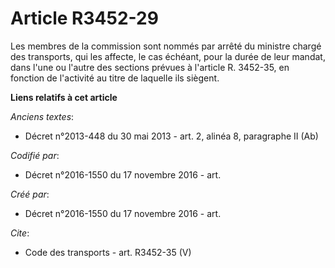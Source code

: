 # Article R3452-29

Les membres de la commission sont nommés par arrêté du ministre chargé des transports, qui les affecte, le cas échéant, pour
la durée de leur mandat, dans l'une ou l'autre des sections prévues à l'article R. 3452-35, en fonction de l'activité au
titre de laquelle ils siègent.

**Liens relatifs à cet article**

_Anciens textes_:

  - Décret n°2013-448 du 30 mai 2013 - art. 2, alinéa 8, paragraphe II  (Ab)

_Codifié par_:

  - Décret n°2016-1550 du 17 novembre 2016 - art.

_Créé par_:

  - Décret n°2016-1550 du 17 novembre 2016 - art.

_Cite_:

  - Code des transports - art. R3452-35 (V)
